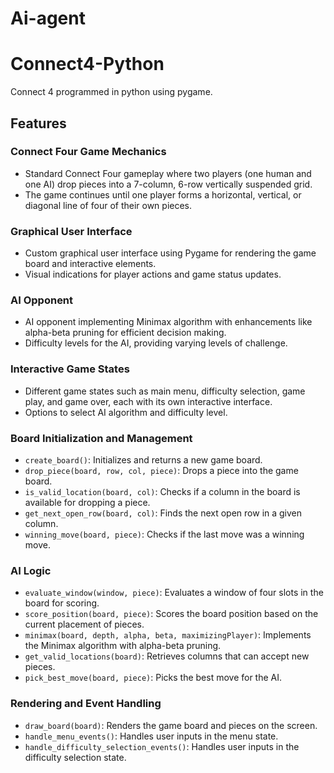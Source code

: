 
# Ai-agent

# Connect4-Python
Connect 4 programmed in python using pygame.

## Features

### Connect Four Game Mechanics
- Standard Connect Four gameplay where two players (one human and one AI) drop pieces into a 7-column, 6-row vertically suspended grid.
- The game continues until one player forms a horizontal, vertical, or diagonal line of four of their own pieces.

### Graphical User Interface
- Custom graphical user interface using Pygame for rendering the game board and interactive elements.
- Visual indications for player actions and game status updates.

### AI Opponent
- AI opponent implementing Minimax algorithm with enhancements like alpha-beta pruning for efficient decision making.
- Difficulty levels for the AI, providing varying levels of challenge.

### Interactive Game States
- Different game states such as main menu, difficulty selection, game play, and game over, each with its own interactive interface.
- Options to select AI algorithm and difficulty level.

### Board Initialization and Management
- `create_board()`: Initializes and returns a new game board.
- `drop_piece(board, row, col, piece)`: Drops a piece into the game board.
- `is_valid_location(board, col)`: Checks if a column in the board is available for dropping a piece.
- `get_next_open_row(board, col)`: Finds the next open row in a given column.
- `winning_move(board, piece)`: Checks if the last move was a winning move.

### AI Logic
- `evaluate_window(window, piece)`: Evaluates a window of four slots in the board for scoring.
- `score_position(board, piece)`: Scores the board position based on the current placement of pieces.
- `minimax(board, depth, alpha, beta, maximizingPlayer)`: Implements the Minimax algorithm with alpha-beta pruning.
- `get_valid_locations(board)`: Retrieves columns that can accept new pieces.
- `pick_best_move(board, piece)`: Picks the best move for the AI.

### Rendering and Event Handling
- `draw_board(board)`: Renders the game board and pieces on the screen.
- `handle_menu_events()`: Handles user inputs in the menu state.
- `handle_difficulty_selection_events()`: Handles user inputs in the difficulty selection state.
